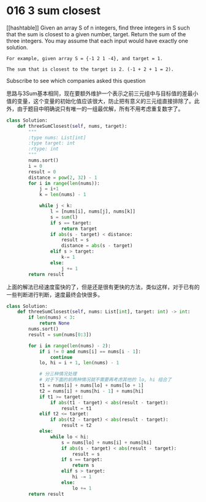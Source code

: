 # 016 3 sum closest

[[hashtable]]
Given an array S of n integers, find three integers in S such that the sum is closest to a given number, target. Return the sum of the three integers. You may assume that each input would have exactly one solution.

    For example, given array S = {-1 2 1 -4}, and target = 1.
    
    The sum that is closest to the target is 2. (-1 + 2 + 1 = 2).

Subscribe to see which companies asked this question

思路与3Sum基本相同，现在要额外维护一个表示之前三元组中与目标值的差最小值的变量，这个变量的初始化值应该很大，防止把有意义的三元组直接排除了。此外，由于题目中明确说只有唯一的一组最优解，所有不用考虑重复数字了。

```python
class Solution:
    def threeSumClosest(self, nums, target):
        """
        :type nums: List[int]
        :type target: int
        :rtype: int
        """
        nums.sort()
        i = 0
        result = 0
        distance = pow(2, 32) - 1
        for i in range(len(nums)):
            j = i+1
            k = len(nums) - 1

            while j < k:
                l = [nums[i], nums[j], nums[k]]
                s = sum(l)
                if s == target:
                    return target
                if abs(s - target) < distance:
                    result = s
                    distance = abs(s - target)
                elif s > target:
                    k-= 1
                else:
                    j += 1
        return result
```

上面的解法已经速度蛮快的了，但是还是很有更快的方法，类似这样，对于已有的一些判断进行判断，速度最终会快很多。

```python
class Solution:
    def threeSumClosest(self, nums: List[int], target: int) -> int:
        if len(nums) < 3:
            return None
        nums.sort()
        result = sum(nums[0:3])

        for i in range(len(nums) - 2):
            if i != 0 and nums[i] == nums[i - 1]:
                continue
            lo, hi = i + 1, len(nums) - 1

            # 分三种情况处理
            # 对于下面的前两种情况就不需要再考虑其他的 lo, hi 组合了
            t1 = nums[i] + nums[lo] + nums[lo + 1]
            t2 = nums[i] + nums[hi - 1] + nums[hi]
            if t1 >= target:
                if abs(t1 - target) < abs(result - target):
                    result = t1
            elif t2 <= target:
                if abs(t2 - target) < abs(result - target):
                    result = t2
            else:
                while lo < hi:
                    s = nums[lo] + nums[i] + nums[hi]
                    if abs(s - target) < abs(result - target):
                        result = s
                    if s == target:
                        return s
                    elif s > target:
                        hi -= 1
                    else:
                        lo += 1
        return result
```
